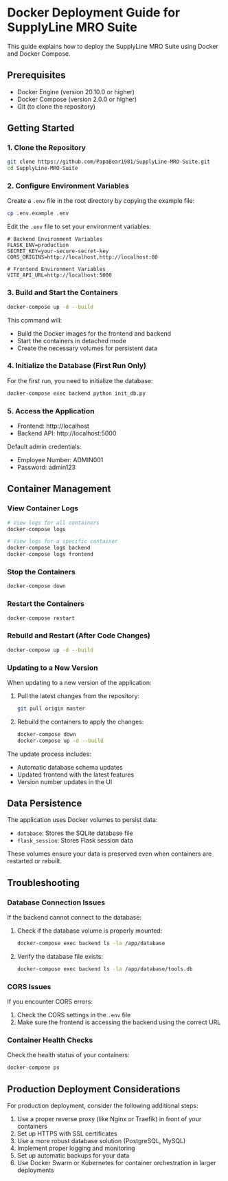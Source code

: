 # Docker Deployment Guide for SupplyLine MRO Suite

This guide explains how to deploy the SupplyLine MRO Suite using Docker and Docker Compose.

## Prerequisites

- Docker Engine (version 20.10.0 or higher)
- Docker Compose (version 2.0.0 or higher)
- Git (to clone the repository)

## Getting Started

### 1. Clone the Repository

```bash
git clone https://github.com/PapaBear1981/SupplyLine-MRO-Suite.git
cd SupplyLine-MRO-Suite
```

### 2. Configure Environment Variables

Create a `.env` file in the root directory by copying the example file:

```bash
cp .env.example .env
```

Edit the `.env` file to set your environment variables:

```
# Backend Environment Variables
FLASK_ENV=production
SECRET_KEY=your-secure-secret-key
CORS_ORIGINS=http://localhost,http://localhost:80

# Frontend Environment Variables
VITE_API_URL=http://localhost:5000
```

### 3. Build and Start the Containers

```bash
docker-compose up -d --build
```

This command will:
- Build the Docker images for the frontend and backend
- Start the containers in detached mode
- Create the necessary volumes for persistent data

### 4. Initialize the Database (First Run Only)

For the first run, you need to initialize the database:

```bash
docker-compose exec backend python init_db.py
```

### 5. Access the Application

- Frontend: http://localhost
- Backend API: http://localhost:5000

Default admin credentials:
- Employee Number: ADMIN001
- Password: admin123

## Container Management

### View Container Logs

```bash
# View logs for all containers
docker-compose logs

# View logs for a specific container
docker-compose logs backend
docker-compose logs frontend
```

### Stop the Containers

```bash
docker-compose down
```

### Restart the Containers

```bash
docker-compose restart
```

### Rebuild and Restart (After Code Changes)

```bash
docker-compose up -d --build
```

### Updating to a New Version

When updating to a new version of the application:

1. Pull the latest changes from the repository:
   ```bash
   git pull origin master
   ```

2. Rebuild the containers to apply the changes:
   ```bash
   docker-compose down
   docker-compose up -d --build
   ```

The update process includes:
- Automatic database schema updates
- Updated frontend with the latest features
- Version number updates in the UI

## Data Persistence

The application uses Docker volumes to persist data:

- `database`: Stores the SQLite database file
- `flask_session`: Stores Flask session data

These volumes ensure your data is preserved even when containers are restarted or rebuilt.

## Troubleshooting

### Database Connection Issues

If the backend cannot connect to the database:

1. Check if the database volume is properly mounted:
   ```bash
   docker-compose exec backend ls -la /app/database
   ```

2. Verify the database file exists:
   ```bash
   docker-compose exec backend ls -la /app/database/tools.db
   ```

### CORS Issues

If you encounter CORS errors:

1. Check the CORS settings in the `.env` file
2. Make sure the frontend is accessing the backend using the correct URL

### Container Health Checks

Check the health status of your containers:

```bash
docker-compose ps
```

## Production Deployment Considerations

For production deployment, consider the following additional steps:

1. Use a proper reverse proxy (like Nginx or Traefik) in front of your containers
2. Set up HTTPS with SSL certificates
3. Use a more robust database solution (PostgreSQL, MySQL)
4. Implement proper logging and monitoring
5. Set up automatic backups for your data
6. Use Docker Swarm or Kubernetes for container orchestration in larger deployments
